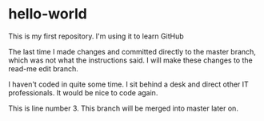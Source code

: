 # hello-world
This is my first repository.  I'm using it to learn GitHub


The last time I made changes and committed directly to the master branch, which was not what the instructions said.  I will make these changes to the read-me edit branch.

I haven't coded in quite some time.  I sit behind a desk and direct other IT professionals.  It would be nice to code again.

This is line number 3.  This branch will be merged into master later on.

